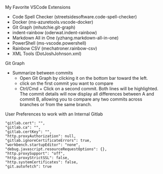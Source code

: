 My Favorite VSCode Extensions
- Code Spell Checker (streetsidesoftware.code-spell-checker)
- Docker (ms-azuretools.vscode-docker)
- Git Graph (mhutchie.git-graph)
- indent-rainbow (oderwat.indent-rainbow)
- Markdown All in One (yzhang.markdown-all-in-one)
- PowerShell (ms-vscode.powershell)
- Rainbow CSV (mechatroner.rainbow-csv)
- XML Tools (DotJoshJohnson.xml)

Git Graph
- Summarize between commits
  - Open Git Graph by clicking it on the bottom bar toward the left.
  - click on the first commit you want to compare
  - Ctrl/Cmd + Click on a second commit. Both lines will be highlighted. The commit details will now display all differences between A and commit B, allowing you to compare any two commits across branches or from the same branch.

User Preferences to work with an Internal Gitlab

```
"gitlab.cert": "",
"gitlab.ca": "",
"gitlab.certKey": "",
"http.proxyAuthorization": null,
"gitlab.ignoreCertificateErrors": true,
"workbench.startupEditor": "none",
"debug.javascript.resourceRequestOptions": {},
"http.proxySupport": "off",
"http.proxyStrictSSL": false,
"http.systemCertificates": false,
"git.autofetch": true
```

